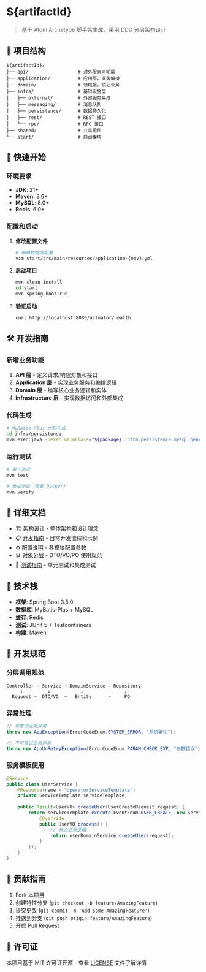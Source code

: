 # ${artifactId}

> 基于 Atom Archetype 脚手架生成，采用 DDD 分层架构设计

## 📁 项目结构

```
${artifactId}/
├── api/                  # 对外服务声明层
├── application/          # 应用层，业务编排
├── domain/               # 领域层，核心业务
├── infra/                # 基础设施层
│   ├── external/         # 外部服务集成
│   ├── messaging/        # 消息队列
│   ├── persistence/      # 数据持久化
│   ├── rest/             # REST 接口
│   └── rpc/              # RPC 接口
├── shared/               # 共享组件
└── start/                # 启动模块
```
## 🚀 快速开始

### 环境要求

- **JDK**: 21+
- **Maven**: 3.6+
- **MySQL**: 8.0+
- **Redis**: 6.0+

### 配置和启动

1. **修改配置文件**
   ```bash
   # 编辑数据库配置
   vim start/src/main/resources/application-{env}.yml
   ```

2. **启动项目**
   ```bash
   mvn clean install
   cd start
   mvn spring-boot:run
   ```

3. **验证启动**
   ```bash
   curl http://localhost:8080/actuator/health
   ```

## 🛠️ 开发指南

### 新增业务功能

1. **API 层** - 定义请求/响应对象和接口
2. **Application 层** - 实现业务服务和编排逻辑
3. **Domain 层** - 编写核心业务逻辑和实体
4. **Infrastructure 层** - 实现数据访问和外部集成

### 代码生成

```bash
# MyBatis-Plus 代码生成
cd infra/persistence
mvn exec:java -Dexec.mainClass="${package}.infra.persistence.mysql.generator.MyBatisPlusGenerator"
```

### 运行测试

```bash
# 单元测试
mvn test

# 集成测试（需要 Docker）
mvn verify
```

## 📖 详细文档

- 🏗️ [架构设计](docs/architecture.md) - 整体架构和设计理念
- 📋 [开发指南](docs/usage-guide.md) - 日常开发流程和示例
- ⚙️ [配置说明](docs/configuration.md) - 各模块配置参数
- 📊 [对象分层](docs/object-layering.md) - DTO/VO/PO 使用规范
- 🧪 [测试指南](docs/test-guide.md) - 单元测试和集成测试

## 🔧 技术栈

- **框架**: Spring Boot 3.5.0
- **数据库**: MyBatis-Plus + MySQL
- **缓存**: Redis
- **测试**: JUnit 5 + Testcontainers
- **构建**: Maven

## 📝 开发规范

### 分层调用规范

```text
Controller → Service → DomainService → Repository
     ↓         ↓           ↓               ↓
  Request →  DTO/VO  →   Entity      →     PO
```

### 异常处理

```java
// 可重试业务异常
throw new AppException(ErrorCodeEnum.SYSTEM_ERROR, "系统繁忙");

// 不可重试业务异常  
throw new AppUnRetryException(ErrorCodeEnum.PARAM_CHECK_EXP, "参数错误");
```

### 服务模板使用

```java
@Service
public class UserService {
    @Resource(name = "operatorServiceTemplate")
    private ServiceTemplate serviceTemplate;
    
    public Result<UserVO> createUser(UserCreateRequest request) {
        return serviceTemplate.execute(EventEnum.USER_CREATE, new ServiceCallback<UserVO>() {
            @Override
            public UserVO process() {
                // 核心业务逻辑
                return userDomainService.createUser(request);
            }
        });
    }
}
```

## 🤝 贡献指南

1. Fork 本项目
2. 创建特性分支 (`git checkout -b feature/AmazingFeature`)
3. 提交更改 (`git commit -m 'Add some AmazingFeature'`)
4. 推送到分支 (`git push origin feature/AmazingFeature`)
5. 开启 Pull Request

## 📄 许可证

本项目基于 MIT 许可证开源 - 查看 [LICENSE](LICENSE) 文件了解详情
